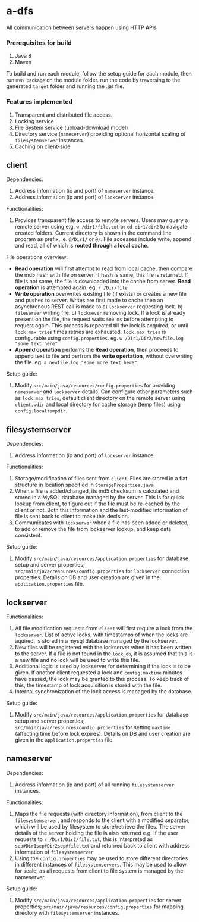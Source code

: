 # a-dfs

All communication between servers happen using HTTP APIs

### Prerequisites for build
1. Java 8
2. Maven

To build and run each module, follow the setup guide for each module, then run ```mvn package``` on the module folder. run the code by traversing to the generated ```target``` folder and running the .jar file. 

### Features implemented
1. Transparent and distributed file access.
2. Locking service
3. File System service (upload-download model)
4. Directory service (```nameserver```) providing optional horizontal scaling of ```filesystemserver``` instances.
5. Caching on client-side

## client

Dependencies:
1. Address information (ip and port) of ```nameserver``` instance.
1. Address information (ip and port) of ```lockserver``` instance.

Functionalities:
1. Provides transparent file access to remote servers. Users may query a remote server using e.g. ```w /dir1/file.txt``` or ```cd dir1/dir2``` to navigate created folders. Current directory is shown in the command line program as prefix, ie.
```@/Dir1/``` or ```@/```. File accesses include write, append and read, all of which is **routed through a local cache**.

File operations overview:

* **Read operation** will first attempt to read from local cache, then compare the md5 hash with file on server. if hash is same, this file is returned. If file is not same, the file is downloaded into the cache from server. **Read operation** is attempted again. eg. ```r /Dir/file```
* **Write operation** overwrites existing file (if exists) or creates a new file and pushes to server. Writes are first made to cache then an asynchronous REST call is made to a) ```lockserver``` requesting lock. b) ```fileserver``` writing file. c) ```locksever``` removing lock. If a lock is already present on the file, the request waits ```500 ms``` before attempting to request again. This process is repeated till the lock is acquired, or until ```lock.max_tries``` times retries are exhausted. ```lock.max_tries``` is configurable using ```config.properties```. eg. ```w /Dir1/Dir2/newfile.log "some text here"```
* **Append operation** performs the **Read operation**, then proceeds to append text to file and perfrom the **write opertation**, without overwriting the file. eg. ```a newfile.log "some more text here"```

Setup guide:
1. Modify ```src/main/java/resources/config.properties``` for providing ```nameserver``` and ```lockserver``` details. Can configure other parameters such as ```lock.max_tries```, default client directory on the remote server using ```client.wdir``` and local directory for cache storage (temp files) using ```config.localtempdir```.

## filesystemserver

Dependencies:
1. Address information (ip and port) of ```lockserver``` instance.

Functionalities: 
1. Storage/modification of files sent from ```client```. Files are stored in a flat structure in location specified in ```StorageProperties.java```
2. When a file is added/changed, its md5 checksum is calculated and stored in a MySQL database managed by the server. This is for quick lookup from client, to figure out if the file must be re-cached by the client or not. Both this information and the last-modified information of file is sent back to client to make this decision.
3. Communicates with ```lockserver``` when a file has been added or deleted, to add or remove the file from lockserver lookup, and keep data consistent.

Setup guide:
1. Modify ```src/main/java/resources/application.properties``` for database setup and server properties; ```src/main/java/resources/config.properties``` for ```lockserver``` connection properties. Details on DB and user creation are given in the ```application.properties``` file.

## lockserver

Functionalities:
1. All file modification requests from ```client``` will first require a lock from the ```lockserver```. List of active locks, with timestamps of when the locks are aquired, is stored in a mysql database managed by the lockserver.
2. New files will be registered with the lockserver when it has been written to the server. If a file is not found in the ```lock_db```, it is assumed that this is a new file and no lock will be used to write this file.
3. Additional logic is used by lockserver for determining if the lock is to be given. If another client requested a lock and ```config.maxtime``` minutes have passed, the lock may be granted to this process. To keep track of this, the timestamp of lock acquisition is stored with the file.
4. Internal synchronization of the lock access is managed by the database.

Setup guide:
1. Modify ```src/main/java/resources/application.properties``` for database setup and server properties; ```src/main/java/resources/config.properties``` for setting ```maxtime``` (affecting time before lock expires). Details on DB and user creation are given in the ```application.properties``` file.


## nameserver

Dependencies:
1. Address information (ip and port) of all running ```filesystemserver``` instances.

Functionalities:
1. Maps the file requests (with directory information), from client to the ```filesystemserver```, and responds to the client with a modified separator, which will be used by filesystem to store/retrieve the files. The server details of the server holding the file is also returned
e.g. If the user requests to ```r /Dir1/Dir2/file.txt```, this is interpreted as ```sep#Dir1sep#Dir2sep#file.txt``` and returned back to client with address information of ```filesystemserver```
2. Using the ```config.properties``` may be used to store different directories in different instances of ```filesystemservers```. This may be used to allow for scale, as all requests from client to file system is managed by the nameserver.

Setup guide:
1. Modify ```src/main/java/resources/application.properties``` for server properties; ```src/main/java/resources/config.properties``` for mapping directory with ```filesystemserver``` instances.




